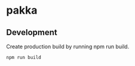 # pakka

## Development

Create production build by running npm run build.

```sh
npm run build
```
